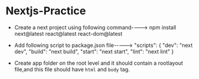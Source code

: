 # Nextjs-Practice

* Create a next project using following command---->
 npm install next@latest react@latest react-dom@latest
 
 * Add following script to package.json file----->
 "scripts": {
    "dev": "next dev",
    "build": "next build",
    "start": "next start",
    "lint": "next lint"
  }
  
  * Create app folder on the root level and it should contain a rootlayout file,and this file should have `html` and `body` tag.
